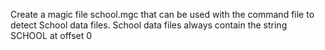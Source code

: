  Create a magic file school.mgc that can be used with the command file to detect School data files. School data files always contain the string SCHOOL at offset 0
